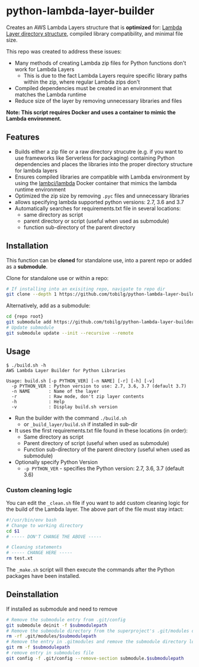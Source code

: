 # python-lambda-layer-builder

Creates an AWS Lambda Layers structure that is **optimized** for: [Lambda Layer directory structure](https://docs.aws.amazon.com/lambda/latest/dg/configuration-layers.html#configuration-layers-path), compiled library compatibility, and minimal file size.

This repo was created to address these issues:

- Many methods of creating Lambda zip files for Python functions don't work for Lambda Layers
  - This is due to the fact Lambda Layers require specific library paths within the zip, where regular Lambda zips don't
- Compiled dependencies must be created in an environment that matches the Lambda runtime
- Reduce size of the layer by removing unnecessary libraries and files

**Note: This script requires Docker and uses a container to mimic the Lambda environment.**

## Features

- Builds either a zip file or a raw directory strucutre (e.g. if you want to use frameworks like Serverless for packaging) containing Python dependencies and places the libraries into the proper directory structure for lambda layers
- Ensures compiled libraries are compatible with Lambda environment by using the [lambci/lambda](https://hub.docker.com/r/lambci/lambda) Docker container that mimics the lambda runtime environment
- Optimized the zip size by removing `.pyc` files and unnecessary libraries
- allows specifying lambda supported python versions: 2.7, 3.6 and 3.7
- Automatically searches for requirements.txt file in several locations:
  - same directory as script
  - parent directory or script (useful when used as submodule)
  - function sub-directory of the parent directory

## Installation

This function can be **cloned** for standalone use, into a parent repo or added as a **submodule**.

Clone for standalone use or within a repo:

``` bash
# If installing into an exisiting repo, navigate to repo dir
git clone --depth 1 https://github.com/tobilg/python-lambda-layer-builder _build_layer
```

Alternatively, add as a submodule:

``` bash
cd {repo root}
git submodule add https://github.com/tobilg/python-lambda-layer-builder _build_layer
# Update submodule
git submodule update --init --recursive --remote
```

## Usage

```text
$ ./build.sh -h
AWS Lambda Layer Builder for Python Libraries

Usage: build.sh [-p PYTHON_VER] [-n NAME] [-r] [-h] [-v]
  -p PYTHON_VER : Python version to use: 2.7, 3.6, 3.7 (default 3.7)
  -n NAME       : Name of the layer
  -r            : Raw mode, don't zip layer contents
  -h            : Help
  -v            : Display build.sh version
```

- Run the builder with the command `./build.sh`
  - or `_build_layer/build.sh` if installed in sub-dir
- It uses the first requirements.txt file found in these locations (in order):
  - Same directory as script
  - Parent directory of script (useful when used as submodule)
  - Function sub-directory of the parent directory (useful when used as submodule)
- Optionally specify Python Version
  - `-p PYTHON_VER` - specifies the Python version: 2.7, 3.6, 3.7 (default 3.6)

### Custom cleaning logic

You can edit the `_clean.sh` file if you want to add custom cleaning logic for the build of the Lambda layer. The above part of the file must stay intact:

```bash
#!/usr/bin/env bash
# Change to working directory
cd $1
# ----- DON'T CHANGE THE ABOVE -----

# Cleaning statements
# ----- CHANGE HERE -----
rm test.xt
```

The `_make.sh` script will then execute the commands after the Python packages have been installed.

## Deinstallation

If installed as submodule and need to remove

```bash
# Remove the submodule entry from .git/config
git submodule deinit -f $submodulepath
# Remove the submodule directory from the superproject's .git/modules directory
rm -rf .git/modules/$submodulepath
# Remove the entry in .gitmodules and remove the submodule directory located at path/to/submodule
git rm -f $submodulepath
# remove entry in submodules file
git config -f .git/config --remove-section submodule.$submodulepath
```